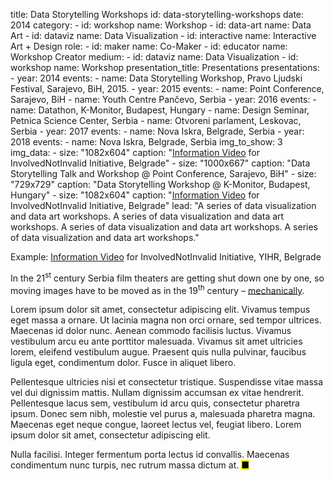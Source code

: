 title: Data Storytelling Workshops
id: data-storytelling-workshops
date: 2014
category: 
    - id: workshop
      name: Workshop
    - id: data-art
      name: Data Art
    - id: dataviz
      name: Data Visualization
    - id: interactive
      name: Interactive Art + Design
role:
    - id: maker
      name: Co-Maker
    - id: educator
      name: Workshop Creator
medium:
    - id: dataviz
      name: Data Visualization
    - id: workshop
      name: Workshop
presentation_title: Presentations
presentations:
    - year: 2014
      events:
        - name: Data Storytelling Workshop, Pravo Ljudski Festival, Sarajevo, BiH, 2015.
    - year: 2015
      events:
        - name: Point Conference, Sarajevo, BiH
        - name: Youth Centre Pančevo, Serbia
    - year: 2016
      events:
        - name: Datathon, K-Monitor, Budapest, Hungary
        - name: Design Seminar, Petnica Science Center, Serbia
        - name: Otvoreni parlament, Leskovac, Serbia
    - year: 2017
      events:
        - name: Nova Iskra, Belgrade, Serbia
    - year: 2018
      events:
        - name: Nova Iskra, Belgrade, Serbia
img_to_show: 3       
img_data:
    - size: "1082x604"
      caption: "<a href='https://www.youtube.com/watch?v=T2PH3liBbpo' target='_blank'>Information Video</a> for InvolvedNotInvalid Initiative, Belgrade"
    - size: "1000x667"
      caption: "Data Storytelling Talk and Workshop @ Point Conference, Sarajevo, BiH"
    - size: "729x729"
      caption: "Data Storytelling Workshop @ K-Monitor, Budapest, Hungary"
    - size: "1082x604"
      caption: "<a href='https://www.youtube.com/watch?v=T2PH3liBbpo' target='_blank'>Information Video</a> for InvolvedNotInvalid Initiative, Belgrade"
lead: "A series of data visualization and data art workshops. A series of data visualization and data art workshops. A series of data visualization and data art workshops. A series of data visualization and data art workshops."

Example: <a href='https://www.youtube.com/watch?v=T2PH3liBbpo' target='_blank'>Information Video</a> for InvolvedNotInvalid Initiative, YIHR, Belgrade

In the 21<sup>st</sup> century Serbia film theaters are getting shut down one by one, so moving images have to
be moved as in the 19<sup>th</sup> century – <a href='https://en.wikipedia.org/wiki/Precursors_of_film' target='_blank'>mechanically</a>.

Lorem ipsum dolor sit amet, consectetur adipiscing elit. Vivamus tempus eget massa a ornare. Ut lacinia magna non orci ornare, sed tempor ultrices. Maecenas id dolor nunc. Aenean commodo facilisis luctus. Vivamus vestibulum arcu eu ante porttitor malesuada. Vivamus sit amet ultricies lorem, eleifend vestibulum augue. Praesent quis nulla pulvinar, faucibus ligula eget, condimentum dolor. Fusce in aliquet libero.

Pellentesque ultricies nisi et consectetur tristique. Suspendisse vitae massa vel dui dignissim mattis. Nullam dignissim accumsan ex vitae hendrerit. Pellentesque lacus sem, vestibulum id arcu quis, consectetur pharetra ipsum. Donec sem nibh, molestie vel purus a, malesuada pharetra magna. Maecenas eget neque congue, laoreet lectus vel, feugiat libero. Lorem ipsum dolor sit amet, consectetur adipiscing elit.

Nulla facilisi. Integer fermentum porta lectus id convallis. Maecenas condimentum nunc turpis, nec rutrum massa dictum at. <mark>&#9632;</mark>